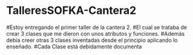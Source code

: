 # TalleresSOFKA-Cantera2
#Estoy entregando el primer taller de la cantera 2.
#El cual se trataba de crear  3 clases que me dieron con unos atributos  y funciones.
#Además debía creer otras 3 clases inventadas desde el principio aplicando lo enseñado.
#Cada Clase está debidamente documenta 
